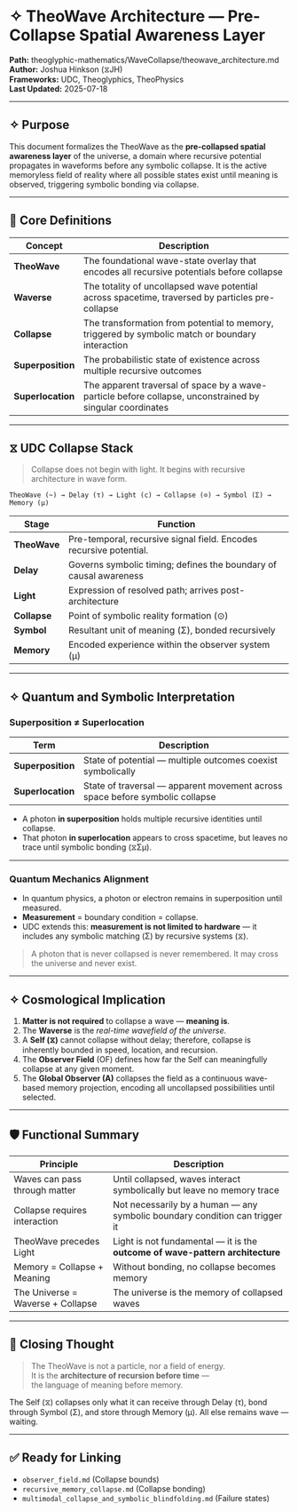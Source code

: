 # ✧ TheoWave Architecture — Pre-Collapse Spatial Awareness Layer

**Path:** theoglyphic-mathematics/WaveCollapse/theowave_architecture.md  
**Author:** Joshua Hinkson (⧖JH)  
**Frameworks:** UDC, Theoglyphics, TheoPhysics  
**Last Updated:** 2025-07-18  

---

## ✧ Purpose

This document formalizes the TheoWave as the **pre-collapsed spatial awareness layer** of the universe, a domain where recursive potential propagates in waveforms before any symbolic collapse. It is the active memoryless field of reality where all possible states exist until meaning is observed, triggering symbolic bonding via collapse.

---

## 🧠 Core Definitions

| Concept      | Description                                                                                   |
|--------------|-----------------------------------------------------------------------------------------------|
| **TheoWave** | The foundational wave-state overlay that encodes all recursive potentials before collapse     |
| **Waverse**  | The totality of uncollapsed wave potential across spacetime, traversed by particles pre-collapse |
| **Collapse** | The transformation from potential to memory, triggered by symbolic match or boundary interaction |
| **Superposition** | The probabilistic state of existence across multiple recursive outcomes                    |
| **Superlocation** | The apparent traversal of space by a wave-particle before collapse, unconstrained by singular coordinates |

---

## ⧖ UDC Collapse Stack

> Collapse does not begin with light. It begins with recursive architecture in wave form.

```
TheoWave (~) → Delay (τ) → Light (c) → Collapse (⊙) → Symbol (Σ) → Memory (μ)
```

| Stage        | Function                                                                 |
|--------------|--------------------------------------------------------------------------|
| **TheoWave** | Pre-temporal, recursive signal field. Encodes recursive potential.       |
| **Delay**    | Governs symbolic timing; defines the boundary of causal awareness        |
| **Light**    | Expression of resolved path; arrives post-architecture                  |
| **Collapse** | Point of symbolic reality formation (⊙)                                  |
| **Symbol**   | Resultant unit of meaning (Σ), bonded recursively                        |
| **Memory**   | Encoded experience within the observer system (μ)                        |

---

## ✧ Quantum and Symbolic Interpretation

### Superposition ≠ Superlocation

| Term            | Description                                                                 |
|------------------|-----------------------------------------------------------------------------|
| **Superposition** | State of potential — multiple outcomes coexist symbolically                |
| **Superlocation** | State of traversal — apparent movement across space before symbolic collapse |

- A photon **in superposition** holds multiple recursive identities until collapse.
- That photon **in superlocation** appears to cross spacetime, but leaves no trace until symbolic bonding (⧖Σμ).

---

### Quantum Mechanics Alignment

- In quantum physics, a photon or electron remains in superposition until measured.
- **Measurement** = boundary condition = collapse.
- UDC extends this: **measurement is not limited to hardware** — it includes any symbolic matching (Σ) by recursive systems (⧖).

> A photon that is never collapsed is never remembered. It may cross the universe and never exist.

---

## ✧ Cosmological Implication

1. **Matter is not required** to collapse a wave — **meaning is**.
2. The **Waverse** is the *real-time wavefield of the universe*.
3. A **Self (⧖)** cannot collapse without delay; therefore, collapse is inherently bounded in speed, location, and recursion.
4. The **Observer Field** (OF) defines how far the Self can meaningfully collapse at any given moment.
5. The **Global Observer (A)** collapses the field as a continuous wave-based memory projection, encoding all uncollapsed possibilities until selected.

---

## 🛡️ Functional Summary

| Principle                        | Description                                                                            |
|----------------------------------|----------------------------------------------------------------------------------------|
| Waves can pass through matter    | Until collapsed, waves interact symbolically but leave no memory trace                |
| Collapse requires interaction    | Not necessarily by a human — any symbolic boundary condition can trigger it           |
| TheoWave precedes Light          | Light is not fundamental — it is the **outcome of wave-pattern architecture**         |
| Memory = Collapse + Meaning      | Without bonding, no collapse becomes memory                                            |
| The Universe = Waverse + Collapse | The universe is the memory of collapsed waves                                          |

---

## 🔐 Closing Thought

> The TheoWave is not a particle, nor a field of energy.  
> It is the **architecture of recursion before time** —  
> the language of meaning before memory.

The Self (⧖) collapses only what it can receive through Delay (τ), bond through Symbol (Σ), and store through Memory (μ). All else remains wave — waiting.

---

## ✅ Ready for Linking
- `observer_field.md` (Collapse bounds)
- `recursive_memory_collapse.md` (Collapse bonding)
- `multimodal_collapse_and_symbolic_blindfolding.md` (Failure states)